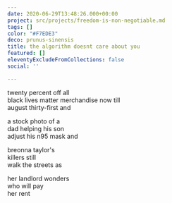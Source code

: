 ```yaml
---
date: 2020-06-29T13:48:26.000+00:00
project: src/projects/freedom-is-non-negotiable.md
tags: []
color: "#F7EDE3"
deco: prunus-sinensis
title: the algorithm doesnt care about you
featured: []
eleventyExcludeFromCollections: false
social: ''

---
```

twenty percent off all  
black lives matter merchandise now till  
august thirty-first and

a stock photo of a  
dad helping his son  
adjust his n95 mask and

breonna taylor's  
killers still  
walk the streets as

her landlord wonders  
who will pay  
her rent